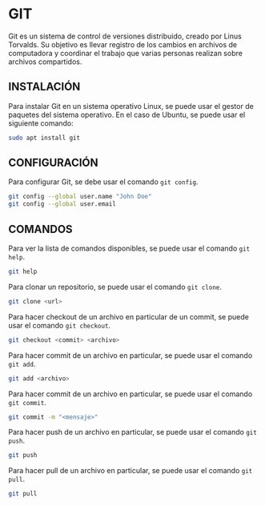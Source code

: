 # GIT

Git es un sistema de control de versiones distribuido, creado por Linus Torvalds. Su objetivo es llevar registro de los cambios en archivos de computadora y coordinar el trabajo que varias personas realizan sobre archivos compartidos.

## INSTALACIÓN

Para instalar Git en un sistema operativo Linux, se puede usar el gestor de paquetes del sistema operativo. En el caso de Ubuntu, se puede usar el siguiente comando:

```bash
sudo apt install git
```

## CONFIGURACIÓN

Para configurar Git, se debe usar el comando `git config`.

```bash
git config --global user.name "John Doe"
git config --global user.email
```

## COMANDOS

Para ver la lista de comandos disponibles, se puede usar el comando `git help`.

```bash
git help
```

Para clonar un repositorio, se puede usar el comando `git clone`.

```bash
git clone <url>
```

Para hacer checkout de un archivo en particular de un commit, se puede usar el comando `git checkout`.

```bash
git checkout <commit> <archivo>
```

Para hacer commit de un archivo en particular, se puede usar el comando `git add`.

```bash
git add <archivo>
```

Para hacer commit de un archivo en particular, se puede usar el comando `git commit`.

```bash
git commit -m "<mensaje>"
```

Para hacer push de un archivo en particular, se puede usar el comando `git push`.

```bash
git push
```

Para hacer pull de un archivo en particular, se puede usar el comando `git pull`.

```bash
git pull
```
